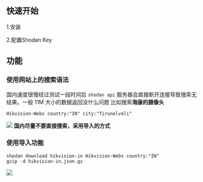 ## 快速开始
1.安装

2.配置Shodan Key

## 功能
### 使用网站上的搜索语法
国内速度很慢经过测试一段时间后 `shodan api` 服务器会直接断开连接导致搜索无结果。一般  11M 大小的数据返回没什么问题
比如搜索**海康的摄像头**
```shell script
Hikvision-Webs country:"IN" city:"Tirunelveli"
```
![](https://s1.ax1x.com/2020/07/22/UHNXss.gif)
**国内尽量不要直接搜索，采用导入的方式**
### 使用导入功能
```shell script
shodan download hikvision-in Hikvision-Webs country:"IN"
gzip -d hikvision-in.json.gz
```
![](https://s1.ax1x.com/2020/07/22/UHNwrR.gif)

